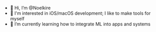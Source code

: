 - 👋 Hi, I’m @Noelkire
- 👀 I'm interested in iOS/macOS development; I like to make tools for myself
- 🌱 I’m currently learning how to integrate ML into apps and systems

<!---
Noelkire/Noelkire is a ✨ special ✨ repository because its `README.md` (this file) appears on your GitHub profile.
You can click the Preview link to take a look at your changes.
--->
